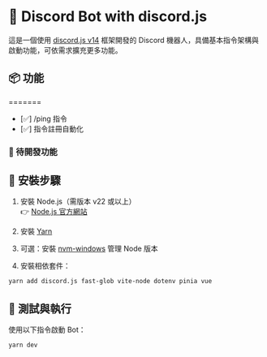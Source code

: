 # 🤖 Discord Bot with discord.js

這是一個使用 [discord.js v14](https://discord.js.org/) 框架開發的 Discord 機器人，具備基本指令架構與啟動功能，可依需求擴充更多功能。

## 📦 功能

=======

- [✅] /ping 指令
- [✅] 指令註冊自動化

### 🚧 待開發功能

## 🔧 安裝步驟

1. 安裝 Node.js（需版本 v22 或以上）  
   👉 [Node.js 官方網站](https://nodejs.org/)

2. 安裝 [Yarn](https://yarnpkg.com/)

3. 可選：安裝 [nvm-windows](https://github.com/coreybutler/nvm-windows) 管理 Node 版本

4. 安裝相依套件：

```bash
yarn add discord.js fast-glob vite-node dotenv pinia vue
```

## 🧪 測試與執行

使用以下指令啟動 Bot：

```bash
yarn dev
```
